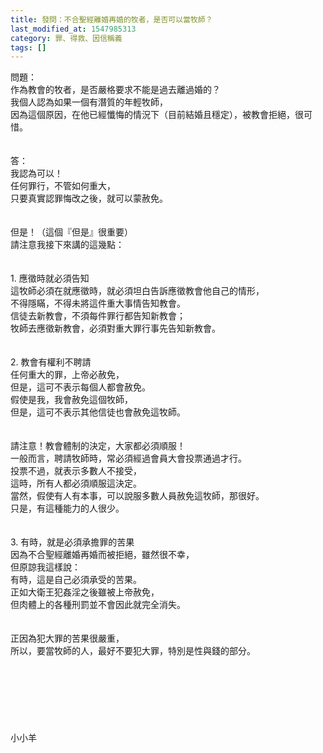 ```yaml
---
title: 發問：不合聖經離婚再婚的牧者，是否可以當牧師？
last_modified_at: 1547985313
category: 罪、得救、因信稱義
tags: []
---
```


<p>問題：<br/>作為教會的牧者，是否嚴格要求不能是過去離過婚的？<br/>我個人認為如果一個有潛質的年輕牧師，<br/>因為這個原因，在他已經懺悔的情況下（目前結婚且穩定），被教會拒絕，很可惜。<br/><br/><!--more--><br/>答：<br/>我認為可以！<br/>任何罪行，不管如何重大，<br/>只要真實認罪悔改之後，就可以蒙赦免。<br/><br/><br/>但是！（這個『但是』很重要）<br/>請注意我接下來講的這幾點：<br/><br/><br/>1.	應徵時就必須告知<br/>這牧師必須在就應徵時，就必須坦白告訴應徵教會他自己的情形，<br/>不得隱瞞，不得未將這件重大事情告知教會。<br/>信徒去新教會，不須每件罪行都告知新教會；<br/>牧師去應徵新教會，必須對重大罪行事先告知新教會。<br/> <br/><br/>2.	教會有權利不聘請<br/>任何重大的罪，上帝必赦免，<br/>但是，這可不表示每個人都會赦免。<br/>假使是我，我會赦免這個牧師，<br/>但是，這可不表示其他信徒也會赦免這牧師。<br/> <br/><br/>請注意！教會體制的決定，大家都必須順服！<br/>一般而言，聘請牧師時，常必須經過會員大會投票通過才行。<br/>投票不過，就表示多數人不接受，<br/>這時，所有人都必須順服這決定。<br/>當然，假使有人有本事，可以說服多數人員赦免這牧師，那很好。<br/>只是，有這種能力的人很少。<br/> <br/> <br/>3.	有時，就是必須承擔罪的苦果<br/>因為不合聖經離婚再婚而被拒絕，雖然很不幸，<br/>但原諒我這樣說：<br/>有時，這是自己必須承受的苦果。<br/>正如大衛王犯姦淫之後雖被上帝赦免，<br/>但肉體上的各種刑罰並不會因此就完全消失。<br/> <br/><br/>正因為犯大罪的苦果很嚴重，<br/>所以，要當牧師的人，最好不要犯大罪，特別是性與錢的部分。<br/><br/><br/><br/><br/><br/><br/><br/>小小羊<br/><br/><br/><br/><br/><br/> <br/>
</p>